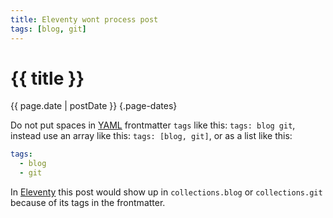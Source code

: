 ```yaml
---
title: Eleventy wont process post
tags: [blog, git]
---
```


# {{ title }}

{{ page.date | postDate }} {.page-dates}

Do not put spaces in [YAML](https://yaml.org/) frontmatter `tags` like this: `tags: blog git`, instead use an array like this: `tags: [blog, git]`, or as a list like this:

```yaml
tags:
  - blog
  - git
```

In [Eleventy](https://www.11ty.dev) this post would show up in `collections.blog` or `collections.git` because of its tags in the frontmatter.
